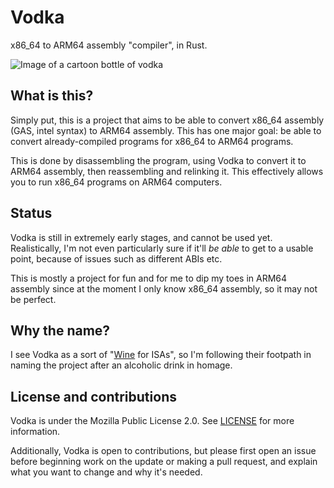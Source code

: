 # Vodka
x86_64 to ARM64 assembly "compiler", in Rust.

![Image of a cartoon bottle of vodka](https://www.vexels.com/png-svg/preview/144248/russia-vodka-illustration)

## What is this?
Simply put, this is a project that aims to be able to convert x86_64 assembly (GAS, intel syntax) to ARM64 assembly. This has one major goal: be able to convert already-compiled programs for x86_64 to ARM64 programs.

This is done by disassembling the program, using Vodka to convert it to ARM64 assembly, then reassembling and relinking it. This effectively allows you to run x86_64 programs on ARM64 computers.

## Status
Vodka is still in extremely early stages, and cannot be used yet. Realistically, I'm not even particularly sure if it'll *be able* to get to a usable point, because of issues such as different ABIs etc.

This is mostly a project for fun and for me to dip my toes in ARM64 assembly since at the moment I only know x86_64 assembly, so it may not be perfect.

## Why the name?
I see Vodka as a sort of "[Wine](https://www.winehq.org/) for ISAs", so I'm following their footpath in naming the project after an alcoholic drink in homage.

## License and contributions
Vodka is under the Mozilla Public License 2.0. See [LICENSE](LICENSE) for more information.

Additionally, Vodka is open to contributions, but please first open an issue before beginning work on the update or making a pull request, and explain what you want to change and why it's needed.
